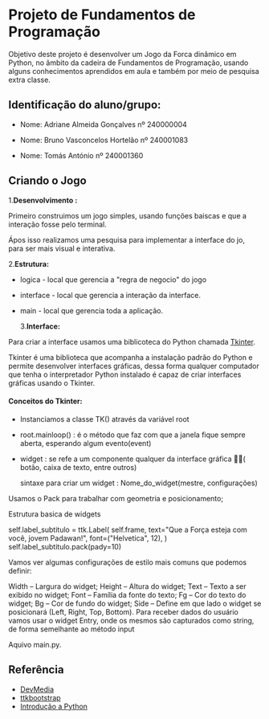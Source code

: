 # Projeto de Fundamentos de Programação

Objetivo deste projeto é desenvolver um Jogo da Forca dinâmico em Python, no
âmbito da cadeira de Fundamentos de Programação, usando alguns conhecimentos
aprendidos em aula e também por meio de pesquisa extra classe.

## Identificação do aluno/grupo:

- Nome: Adriane Almeida Gonçalves nº 240000004

- Nome: Bruno Vasconcelos Hortelão nº 240001083

- Nome: Tomás António nº 240001360

## Criando o Jogo

1.**Desenvolvimento :**

Primeiro construimos um jogo simples, usando funções baiscas e que a interação fosse pelo terminal.

Ápos isso realizamos uma pesquisa para implementar a interface do jo, para ser mais visual e interativa.

2.**Estrutura:**

- logica - local que gerencia a "regra de negocio" do jogo
- interface - local que gerencia a interação da interface.
- main - local que gerencia toda a aplicação.

  3.**Interface:**

Para criar a interface usamos uma biblicoteca do Python chamada [Tkinter](https://docs.python.org/3/library/tkinter.html).

Tkinter é uma biblioteca que acompanha a instalação padrão do Python e permite desenvolver interfaces gráficas, dessa forma qualquer computador que tenha o interpretador Python instalado é capaz de criar interfaces gráficas usando o Tkinter.

#### Conceitos do Tkinter:

- Instanciamos a classe TK() através da variável root
- root.mainloop() : é o método que faz com que a janela fique sempre aberta, esperando algum evento(event)
- widget : se refe a um componente qualquer da interface gráfica ( botão, caixa de texto, entre outros)

  sintaxe para criar um widget : Nome_do_widget(mestre, configurações)

Usamos o Pack para trabalhar com geometria e posicionamento;

Estrutura basica de widgets

self.label_subtitulo = ttk.Label(
self.frame,
text="Que a Força esteja com você, jovem Padawan!",
font=("Helvetica", 12),
)
self.label_subtitulo.pack(pady=10)

Vamos ver algumas configurações de estilo mais comuns que podemos definir:

Width – Largura do widget;
Height – Altura do widget;
Text – Texto a ser exibido no widget;
Font – Família da fonte do texto;
Fg – Cor do texto do widget;
Bg – Cor de fundo do widget;
Side – Define em que lado o widget se posicionará (Left, Right, Top, Bottom).
Para receber dados do usuário vamos usar o widget Entry, onde os mesmos são capturados como string, de forma semelhante ao método input

Aquivo main.py.

## Referência

- [DevMedia](https://www.devmedia.com.br/tkinter-interfaces-graficas-em-python/33956)
- [ttkbootstrap](https://ttkbootstrap.readthedocs.io/en/latest/styleguide/)
- [Introdução a Python](https://www.cos.ufrj.br/~bfgoldstein/python/tutorialtkinter.pdf)
